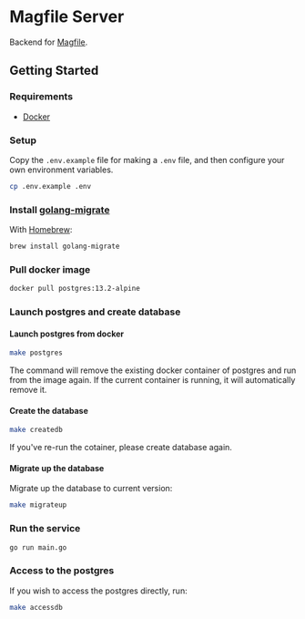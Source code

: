 # Magfile Server

Backend for [Magfile](https://github.com/saltchang/magfile).

## Getting Started

### Requirements

- [Docker](https://www.docker.com/)

### Setup

Copy the `.env.example` file for making a `.env` file, and then configure your own environment variables.

```bash
cp .env.example .env
```

### Install [golang-migrate](https://github.com/golang-migrate/migrate)

With [Homebrew](https://brew.sh/):

```bash
brew install golang-migrate
```

### Pull docker image

```bash
docker pull postgres:13.2-alpine
```

### Launch postgres and create database

#### Launch postgres from docker

```bash
make postgres
```

The command will remove the existing docker container of postgres and run from the image again.
If the current container is running, it will automatically remove it.

#### Create the database

```bash
make createdb
```

If you've re-run the cotainer, please create database again.

#### Migrate up the database

Migrate up the database to current version:

```bash
make migrateup
```

### Run the service

```bash
go run main.go
```

### Access to the postgres

If you wish to access the postgres directly, run:

```bash
make accessdb
```
